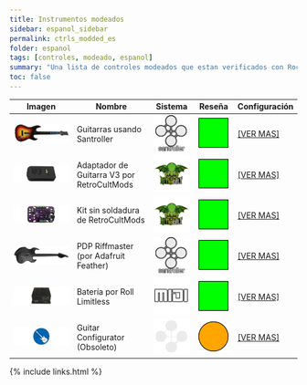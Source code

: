 ```yaml
---
title: Instrumentos modeados
sidebar: espanol_sidebar
permalink: ctrls_modded_es
folder: espanol
tags: [controles, modeado, espanol]
summary: "Una lista de controles modeados que estan verificados con Rock Band 3 en RPCS3."
toc: false
---
```


| Imagen | Nombre | Sistema | Reseña | Configuración |
|--|--|--|--|--|
|[![Guitarras usando Santroller](https://raw.githubusercontent.com/carlmylo/docu-rpcs3/gh-pages/images/instruments/list/gtrmod.png)](https://rb3pc.milohax.org/ctrls_mod_santroller_es "Guitarras usando Santroller") | Guitarras usando Santroller | ![Santroller](https://raw.githubusercontent.com/carlmylo/docu-rpcs3/gh-pages/images/instruments/plat/santroller.png) | ![Compatibilidad buena](https://raw.githubusercontent.com/carlmylo/docu-rpcs3/gh-pages/images/instruments/compat/great.png) |[[VER MAS]](https://rb3pc.milohax.org/ctrls_mod_santroller_es) |
|[![Adaptador de Guitarra V3 por RetroCultMods](https://raw.githubusercontent.com/carlmylo/docu-rpcs3/gh-pages/images/instruments/list/gtradapt.png)](https://rb3pc.milohax.org/ctrls_mod_rcmv3_es "Adaptador de Guitarra V3 por RetroCultMods") | Adaptador de Guitarra V3 por RetroCultMods | ![RetroCultMods](https://raw.githubusercontent.com/carlmylo/docu-rpcs3/gh-pages/images/instruments/plat/rcm.png) | ![Compatibilidad buena](https://raw.githubusercontent.com/carlmylo/docu-rpcs3/gh-pages/images/instruments/compat/great.png) |[[VER MAS]](https://rb3pc.milohax.org/ctrls_mod_rcmv3_es) |
|[![Kit sin soldadura de RetroCultMods](https://raw.githubusercontent.com/carlmylo/docu-rpcs3/gh-pages/images/instruments/list/gtrslk.png)](https://rb3pc.milohax.org/ctrls_mod_rcmsl_es "Kit sin soldadura de RetroCultMods") | Kit sin soldadura de RetroCultMods | ![RetroCultMods](https://raw.githubusercontent.com/carlmylo/docu-rpcs3/gh-pages/images/instruments/plat/rcm.png) | ![Compatibilidad buena](https://raw.githubusercontent.com/carlmylo/docu-rpcs3/gh-pages/images/instruments/compat/great.png) |[[VER MAS]](https://rb3pc.milohax.org/ctrls_mod_rcmsl_es) |
|[![Guitarra Riffmaster (por Adafruit Feather)](https://raw.githubusercontent.com/carlmylo/docu-rpcs3/gh-pages/images/instruments/list/gtrriff.png)](https://rb3pc.milohax.org/ctrls_mod_riffada_es "PDP Riffmaster") | PDP Riffmaster (por Adafruit Feather) | ![Santroller](https://raw.githubusercontent.com/carlmylo/docu-rpcs3/gh-pages/images/instruments/plat/santroller.png) | ![Compatibilidad buena](https://raw.githubusercontent.com/carlmylo/docu-rpcs3/gh-pages/images/instruments/compat/great.png) |[[VER MAS]](https://rb3pc.milohax.org/ctrls_mod_riffada_es) |
|[![Batería por Roll Limitless](https://raw.githubusercontent.com/carlmylo/docu-rpcs3/gh-pages/images/instruments/list/drmroll.png)](https://rb3pc.milohax.org/ctrls_mod_rldrums_es "Batería por Roll Limitless") | Batería por Roll Limitless | ![MIDI](https://raw.githubusercontent.com/carlmylo/docu-rpcs3/gh-pages/images/instruments/plat/midi.png) | ![Compatibilidad buena](https://raw.githubusercontent.com/carlmylo/docu-rpcs3/gh-pages/images/instruments/compat/great.png) |[[VER MAS]](https://rb3pc.milohax.org/ctrls_mod_rldrums_es) |
|[![Guitar Configurator (Obsoleto)](https://raw.githubusercontent.com/carlmylo/docu-rpcs3/gh-pages/images/instruments/list/gtrgc.png)](https://rb3pc.milohax.org/ctrls_mod_gtrcfg_es "Guitar Configurator (Obsoleto)") | Guitar Configurator (Obsoleto) | ![Guitar Configurator](https://raw.githubusercontent.com/carlmylo/docu-rpcs3/gh-pages/images/instruments/plat/lgc.png) | ![Símbolo de compatibilidad adecuada](https://raw.githubusercontent.com/carlmylo/docu-rpcs3/gh-pages/images/instruments/compat/okay.png) |[[VER MAS]](https://rb3pc.milohax.org/ctrls_mod_gtrcfg_es) |

{% include links.html %}